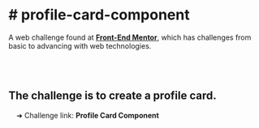 <h1># profile-card-component</h1>

<p style="red">
  A web challenge found at <a href="https://www.frontendmentor.io/challenges"><strong>Front-End Mentor</strong></a>, which has challenges from basic to advancing with web technologies.
</P>

<br>
<br>

 <h2>
  The challenge is to create a profile card.<br>
 </h2>
<p>
&nbsp;&nbsp;&nbsp;&nbsp;➜ Challenge link: <a href"https://www.frontendmentor.io/challenges/profile-card-component-cfArpWshJ"><strong>Profile Card Component</strong></a>
</p>
